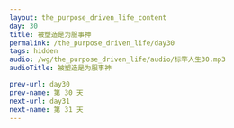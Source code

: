 ```yaml
---
layout: the_purpose_driven_life_content
day: 30
title: 被塑造是为服事神
permalink: /the_purpose_driven_life/day30
tags: hidden
audio: /wg/the_purpose_driven_life/audio/标竿人生30.mp3
audioTitle: 被塑造是为服事神

prev-url: day30
prev-name: 第 30 天
next-url: day31
next-name: 第 31 天
---
```


